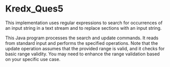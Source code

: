 # Kredx_Ques5

This implementation uses regular expressions to search for occurrences of an input string in a text stream and to replace sections with an input string.

This Java program processes the search and update commands. It reads from standard input and performs the specified operations. Note that the update operation assumes that the provided range is valid, and it checks for basic range validity. You may need to enhance the range validation based on your specific use case.
